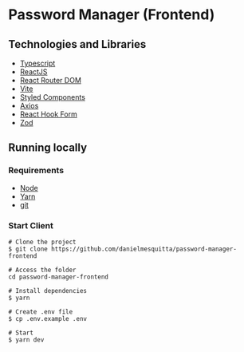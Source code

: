 # Password Manager (Frontend)

## Technologies and Libraries

- [Typescript](https://www.typescriptlang.org/)
- [ReactJS](https://reactjs.org/)
- [React Router DOM](https://github.com/ReactTraining/react-router/tree/master/packages/react-router-dom)
- [Vite](https://vitejs.dev/)
- [Styled Components](https://styled-components.com/)
- [Axios](https://github.com/axios/axios)
- [React Hook Form](https://react-hook-form.com/)
- [Zod](https://zod.dev/)

## Running locally

### Requirements

- [Node](https://nodejs.org/en)
- [Yarn](https://yarnpkg.com/)
- [git](https://git-scm.com/)

### Start Client

```shell
# Clone the project
$ git clone https://github.com/danielmesquitta/password-manager-frontend

# Access the folder
cd password-manager-frontend

# Install dependencies
$ yarn

# Create .env file
$ cp .env.example .env

# Start
$ yarn dev
```
